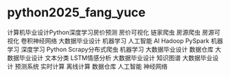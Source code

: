 # python2025_fang_yuce
计算机毕业设计Python深度学习房价预测 房价可视化 链家爬虫 房源爬虫 房源可视化 卷积神经网络 大数据毕业设计 机器学习 人工智能 AI Hadoop PySpark 机器学习 深度学习 Python Scrapy分布式爬虫 机器学习 大数据毕业设计 数据仓库 大数据毕业设计 文本分类 LSTM情感分析 大数据毕业设计 知识图谱 大数据毕业设计 预测系统 实时计算 离线计算 数据仓库 人工智能 神经网络
